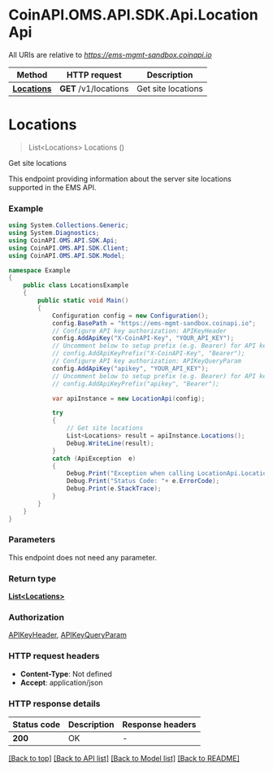 # CoinAPI.OMS.API.SDK.Api.LocationApi

All URIs are relative to *https://ems-mgmt-sandbox.coinapi.io*

Method | HTTP request | Description
------------- | ------------- | -------------
[**Locations**](LocationApi.md#locations) | **GET** /v1/locations | Get site locations


<a name="locations"></a>
# **Locations**
> List&lt;Locations&gt; Locations ()

Get site locations

This endpoint providing information about the server site locations supported in the EMS API.

### Example
```csharp
using System.Collections.Generic;
using System.Diagnostics;
using CoinAPI.OMS.API.SDK.Api;
using CoinAPI.OMS.API.SDK.Client;
using CoinAPI.OMS.API.SDK.Model;

namespace Example
{
    public class LocationsExample
    {
        public static void Main()
        {
            Configuration config = new Configuration();
            config.BasePath = "https://ems-mgmt-sandbox.coinapi.io";
            // Configure API key authorization: APIKeyHeader
            config.AddApiKey("X-CoinAPI-Key", "YOUR_API_KEY");
            // Uncomment below to setup prefix (e.g. Bearer) for API key, if needed
            // config.AddApiKeyPrefix("X-CoinAPI-Key", "Bearer");
            // Configure API key authorization: APIKeyQueryParam
            config.AddApiKey("apikey", "YOUR_API_KEY");
            // Uncomment below to setup prefix (e.g. Bearer) for API key, if needed
            // config.AddApiKeyPrefix("apikey", "Bearer");

            var apiInstance = new LocationApi(config);

            try
            {
                // Get site locations
                List<Locations> result = apiInstance.Locations();
                Debug.WriteLine(result);
            }
            catch (ApiException  e)
            {
                Debug.Print("Exception when calling LocationApi.Locations: " + e.Message );
                Debug.Print("Status Code: "+ e.ErrorCode);
                Debug.Print(e.StackTrace);
            }
        }
    }
}
```

### Parameters
This endpoint does not need any parameter.

### Return type

[**List&lt;Locations&gt;**](Locations.md)

### Authorization

[APIKeyHeader](../README.md#APIKeyHeader), [APIKeyQueryParam](../README.md#APIKeyQueryParam)

### HTTP request headers

 - **Content-Type**: Not defined
 - **Accept**: application/json


### HTTP response details
| Status code | Description | Response headers |
|-------------|-------------|------------------|
| **200** | OK |  -  |

[[Back to top]](#) [[Back to API list]](../README.md#documentation-for-api-endpoints) [[Back to Model list]](../README.md#documentation-for-models) [[Back to README]](../README.md)

